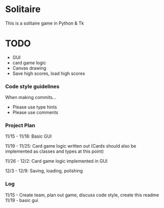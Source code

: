 # Solitaire
This is a solitaire game in Python & Tk

# TODO
- GUI
- card game logic
- Canvas drawing
- Save high scores, load high scores

### Code style guidelines
When making commits...

- Please use type hints
- Please use comments

### Project Plan
11/15 - 11/18: Basic GUI

11/19 - 11/25: Card game logic written out (Cards should also be implemented as classes and types at this point)

11/26 - 12/2:  Card game logic implemented in GUI

12/3 - 12/9:   Saving, loading, polishing

### Log
11/15 - Create team, plan out game, discuss code style, create this readme
11/19 - basic gui

